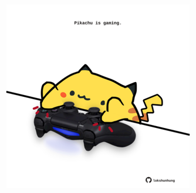 <!-- built at 22/08/2022, 13:14:26 UTC -->
<p align="center">
  <img width="500" height="500" src="./ReadmeImage.svg">
</p>

